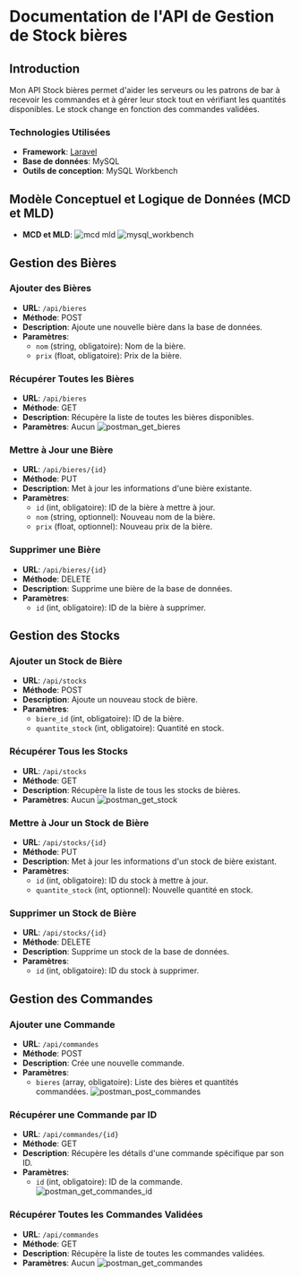 # Documentation de l'API de Gestion de Stock bières

## Introduction

Mon API Stock bières permet d'aider les serveurs ou les patrons de bar à recevoir les commandes et à gérer leur stock tout en vérifiant les quantités disponibles. Le stock change en fonction des commandes validées.

### Technologies Utilisées

- **Framework**: [Laravel](https://laravel.com/)
- **Base de données**: MySQL
- **Outils de conception**: MySQL Workbench

## Modèle Conceptuel et Logique de Données (MCD et MLD)

- **MCD et MLD**:
  ![mcd mld](https://github.com/mourtadabel/archi-n-tiers/assets/146818987/f405c01b-88f7-4117-98d6-598e37c1f775)
![mysql_workbench](https://github.com/mourtadabel/archi-n-tiers/assets/146818987/4a26d868-83ac-421c-94ff-3584615e0ed2)


## Gestion des Bières

### Ajouter des Bières

- **URL**: `/api/bieres`
- **Méthode**: POST
- **Description**: Ajoute une nouvelle bière dans la base de données.
- **Paramètres**:
  - `nom` (string, obligatoire): Nom de la bière.
  - `prix` (float, obligatoire): Prix de la bière.

### Récupérer Toutes les Bières

- **URL**: `/api/bieres`
- **Méthode**: GET
- **Description**: Récupère la liste de toutes les bières disponibles.
- **Paramètres**: Aucun
![postman_get_bieres](https://github.com/mourtadabel/archi-n-tiers/assets/146818987/c7aba9a9-d751-4b6a-a5d4-292fb1a8dfb3)

### Mettre à Jour une Bière

- **URL**: `/api/bieres/{id}`
- **Méthode**: PUT
- **Description**: Met à jour les informations d'une bière existante.
- **Paramètres**:
  - `id` (int, obligatoire): ID de la bière à mettre à jour.
  - `nom` (string, optionnel): Nouveau nom de la bière.
  - `prix` (float, optionnel): Nouveau prix de la bière.

### Supprimer une Bière

- **URL**: `/api/bieres/{id}`
- **Méthode**: DELETE
- **Description**: Supprime une bière de la base de données.
- **Paramètres**:
  - `id` (int, obligatoire): ID de la bière à supprimer.

## Gestion des Stocks

### Ajouter un Stock de Bière

- **URL**: `/api/stocks`
- **Méthode**: POST
- **Description**: Ajoute un nouveau stock de bière.
- **Paramètres**:
  - `biere_id` (int, obligatoire): ID de la bière.
  - `quantite_stock` (int, obligatoire): Quantité en stock.

### Récupérer Tous les Stocks

- **URL**: `/api/stocks`
- **Méthode**: GET
- **Description**: Récupère la liste de tous les stocks de bières.
- **Paramètres**: Aucun
![postman_get_stock](https://github.com/mourtadabel/archi-n-tiers/assets/146818987/94dca687-3388-46f1-b519-dd0b5ee421ed)

### Mettre à Jour un Stock de Bière

- **URL**: `/api/stocks/{id}`
- **Méthode**: PUT
- **Description**: Met à jour les informations d'un stock de bière existant.
- **Paramètres**:
  - `id` (int, obligatoire): ID du stock à mettre à jour.
  - `quantite_stock` (int, optionnel): Nouvelle quantité en stock.

### Supprimer un Stock de Bière

- **URL**: `/api/stocks/{id}`
- **Méthode**: DELETE
- **Description**: Supprime un stock de la base de données.
- **Paramètres**:
  - `id` (int, obligatoire): ID du stock à supprimer.

## Gestion des Commandes

### Ajouter une Commande

- **URL**: `/api/commandes`
- **Méthode**: POST
- **Description**: Crée une nouvelle commande.
- **Paramètres**:
  - `bieres` (array, obligatoire): Liste des bières et quantités commandées.
![postman_post_commandes](https://github.com/mourtadabel/archi-n-tiers/assets/146818987/539df0ce-73f4-4415-b164-960d23849fb9)

### Récupérer une Commande par ID

- **URL**: `/api/commandes/{id}`
- **Méthode**: GET
- **Description**: Récupère les détails d'une commande spécifique par son ID.
- **Paramètres**:
  - `id` (int, obligatoire): ID de la commande.
![postman_get_commandes_id](https://github.com/mourtadabel/archi-n-tiers/assets/146818987/ce941375-6330-4c33-96c9-9951bd4cc7ac)

### Récupérer Toutes les Commandes Validées

- **URL**: `/api/commandes`
- **Méthode**: GET
- **Description**: Récupère la liste de toutes les commandes validées.
- **Paramètres**: Aucun
![postman_get_commandes](https://github.com/mourtadabel/archi-n-tiers/assets/146818987/a45ed630-d048-4295-af66-de87ccba7a11)
